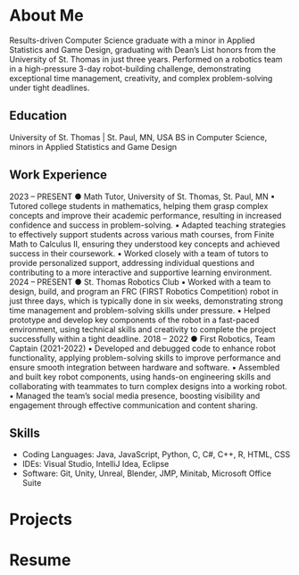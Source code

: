 # About Me
Results-driven Computer Science graduate with a minor in Applied Statistics
and Game Design, graduating with Dean’s List honors from the University of St. Thomas in just three
years. Performed on a robotics team in a high-pressure 3-day robot-building challenge,
demonstrating exceptional time management, creativity, and complex problem-solving under tight
deadlines.

## Education
University of St. Thomas | St. Paul, MN, USA
BS in Computer Science, minors in Applied Statistics and Game Design 

## Work Experience
2023 – PRESENT ● Math Tutor, University of St. Thomas, St. Paul, MN
▪ Tutored college students in mathematics, helping them grasp complex concepts and improve
their academic performance, resulting in increased confidence and success in
problem-solving.
▪ Adapted teaching strategies to effectively support students across various math courses, from
Finite Math to Calculus II, ensuring they understood key concepts and achieved success in
their coursework.
▪ Worked closely with a team of tutors to provide personalized support, addressing individual
questions and contributing to a more interactive and supportive learning environment.
2024 – PRESENT ● St. Thomas Robotics Club
▪ Worked with a team to design, build, and program an FRC (FIRST Robotics Competition)
robot in just three days, which is typically done in six weeks, demonstrating strong time
management and problem-solving skills under pressure.
▪ Helped prototype and develop key components of the robot in a fast-paced environment, using
technical skills and creativity to complete the project successfully within a tight deadline.
2018 – 2022 ● First Robotics, Team Captain (2021-2022)
▪ Developed and debugged code to enhance robot functionality, applying problem-solving skills
to improve performance and ensure smooth integration between hardware and software.
▪ Assembled and built key robot components, using hands-on engineering skills and
collaborating with teammates to turn complex designs into a working robot.
▪ Managed the team’s social media presence, boosting visibility and engagement through
effective communication and content sharing.

## Skills 
- Coding Languages: Java, JavaScript, Python, C, C#, C++, R, HTML, CSS
- IDEs: Visual Studio, IntelliJ Idea, Eclipse
- Software: Git, Unity, Unreal, Blender, JMP, Minitab, Microsoft Office Suite
# Projects 

# Resume
